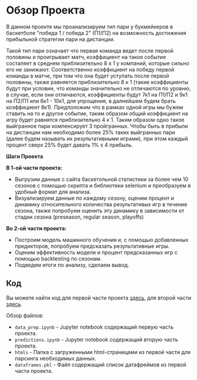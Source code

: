 # Обзор Проекта

В данном проекте мы проанализируем тип пари у букмейкеров в баскетболе "победа 1 / победа 2" (П1/П2) на возможность достижения прибыльной стратегии пари на дистанции. 

Такой тип пари означает что первая команда ведет после первой половины и проигрывает матч, коэффициент на такое событие состаляет в среднем приблизительно 8 к 1 у компаний, которые сильно его не занижают. Соответственно коэффициент на победу первой команды в матче, при том что она будет уступать после первой половины, также равняется приблизительно 8 к 1 (такие коэффициенты будут при условии, что команды значительно не отличаются по уровню, в случае, если они отличаются, коэффициенты будут 7к1 на П1/П2 и 9к1 на П2/П1 или 6к1 - 10к1, для упрощения, в далнейшем будем брать коэффициент 8к1).  Предположим что в рамках одной игры мы бужем ставить на то и другое событие, таким образом общий коэффициент на игру будет равнятся приблизительно 4 к 1. Таким образом одно такое выйгранное пари компенсирует 3 пройгранных. Чтобы быть в прибыли на дистанции нам необходимо более 25% таких выйгранных пари (далее будем называть их результативными играми), при этом каждый процент сверх 25% будет давать 1% x 4 прибыль.

**Шаги Проекта**

**В 1-ой части проекта:**

* Выгрузим данные с сайта баскетольной статистики за более чем 10 сезонов с помощью скрипта и библиотеки selenium и               преобразуем в удобный формат для анализа.
* Визуализируем данные по каждому сезону, оценим процент и динамику относительного количества результативых игр в течение         сезона, также попробуем оценить эту динамику в зависимости от стадии сезона (preseason, regular season, playoffs)

**Во 2-ой части проекта:**

* Построим модель машинного обучения и, с помощью добавленных предикторов, попробуем предсказать результативные игры.
* Оценим эффективность модели и процент предсказанных игр с помощью backtesting по сезонам.
* Подведем итоги по анализу, сделаем вывод.


## Код

Вы можете найти код для первой части проекта [здесь](https://github.com/DataM0ney/NBA_Project/blob/main/data_prep.ipynb), для второй части [здесь](https://github.com/DataM0ney/NBA_Project/blob/main/predictions.ipynb).

Обзор файлов:

* `data_prep.ipynb` - Jupyter notebook содержащий первую часть проекта.
* `predictions.ipynb` - Jupyter notebook содержащий вторую часть проекта.
* `htmls` - Папка с загруженными html-страницами из первой части для парсинга необходимых данных.
* `dataframes.pkl` - Файл содержащий список датафреймов из первой части проекта.
